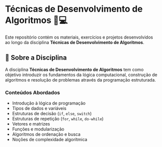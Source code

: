 
# Técnicas de Desenvolvimento de Algoritmos 🧠💻

Este repositório contém os materiais, exercícios e projetos desenvolvidos ao longo da disciplina **Técnicas de Desenvolvimento de Algoritmos**.

## 📘 Sobre a Disciplina

A disciplina **Técnicas de Desenvolvimento de Algoritmos** tem como objetivo introduzir os fundamentos da lógica computacional, construção de algoritmos e resolução de problemas através da programação estruturada.

### Conteúdos Abordados
- Introdução à lógica de programação
- Tipos de dados e variáveis
- Estruturas de decisão (`if`, `else`, `switch`)
- Estruturas de repetição (`for`, `while`, `do-while`)
- Vetores e matrizes
- Funções e modularização
- Algoritmos de ordenação e busca
- Noções de complexidade algorítmica


